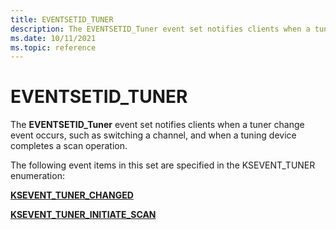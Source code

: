 ```yaml
---
title: EVENTSETID_TUNER
description: The EVENTSETID_Tuner event set notifies clients when a tuner change event occurs.
ms.date: 10/11/2021
ms.topic: reference
---
```


# EVENTSETID_TUNER

The **EVENTSETID_Tuner** event set notifies clients when a tuner change event occurs, such as switching a channel, and when a tuning device completes a scan operation.

The following event items in this set are specified in the KSEVENT_TUNER enumeration:

[**KSEVENT_TUNER_CHANGED**](ksevent-tuner-changed.md)

[**KSEVENT_TUNER_INITIATE_SCAN**](ksevent-tuner-initiate-scan.md)


